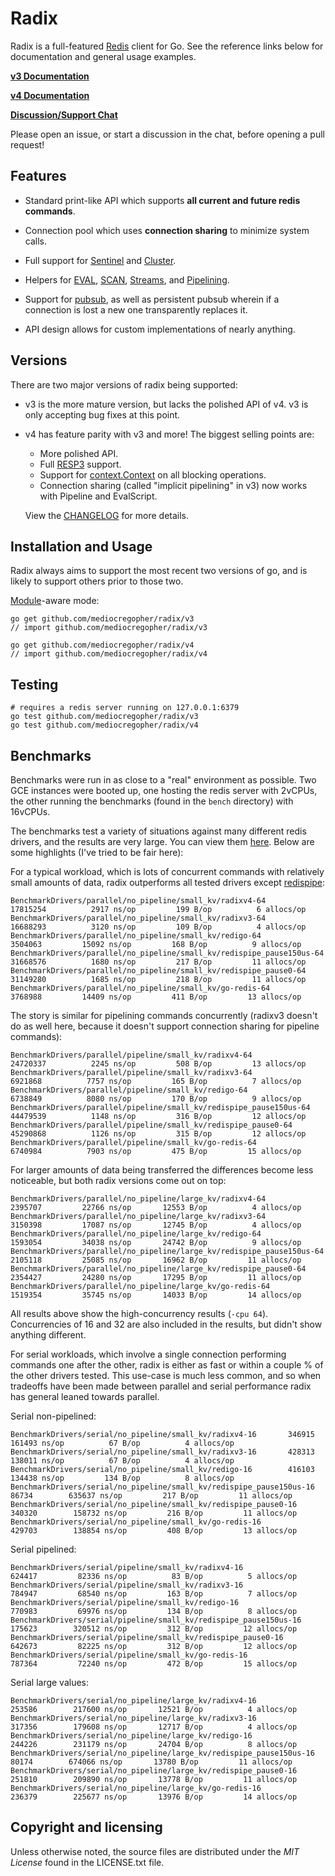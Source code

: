# Radix

Radix is a full-featured [Redis][redis] client for Go. See the reference links
below for documentation and general usage examples.

**[v3 Documentation](https://pkg.go.dev/github.com/mediocregopher/radix/v3#section-documentation)**

**[v4 Documentation](https://pkg.go.dev/github.com/mediocregopher/radix/v4#section-documentation)**

**[Discussion/Support Chat](https://matrix.to/#/#radix:waffle.farm)**

Please open an issue, or start a discussion in the chat, before opening a pull request!

## Features

* Standard print-like API which supports **all current and future redis commands**.

* Connection pool which uses **connection sharing** to minimize system calls.

* Full support for [Sentinel][sentinel] and [Cluster][cluster].
  
* Helpers for [EVAL][eval], [SCAN][scan], [Streams][stream], and [Pipelining][pipelining].

* Support for [pubsub][pubsub], as well as persistent pubsub wherein if a
  connection is lost a new one transparently replaces it.

* API design allows for custom implementations of nearly anything.
  
## Versions

There are two major versions of radix being supported:

* v3 is the more mature version, but lacks the polished API of v4. v3 is only accepting bug fixes at this point.
  
* v4 has feature parity with v3 and more! The biggest selling points are:

  * More polished API.
  * Full [RESP3][resp3] support.
  * Support for [context.Context][context] on all blocking operations.
  * Connection sharing (called "implicit pipelining" in v3) now works with Pipeline and EvalScript.

  View the [CHANGELOG][v4changelog] for more details.

[v4changelog]: https://github.com/mediocregopher/radix/blob/v4/CHANGELOG.md

## Installation and Usage

Radix always aims to support the most recent two versions of go, and is likely
to support others prior to those two.

[Module][module]-aware mode:

    go get github.com/mediocregopher/radix/v3
    // import github.com/mediocregopher/radix/v3

    go get github.com/mediocregopher/radix/v4
    // import github.com/mediocregopher/radix/v4

## Testing

    # requires a redis server running on 127.0.0.1:6379
    go test github.com/mediocregopher/radix/v3
    go test github.com/mediocregopher/radix/v4

## Benchmarks

Benchmarks were run in as close to a "real" environment as possible. Two GCE
instances were booted up, one hosting the redis server with 2vCPUs, the other
running the benchmarks (found in the `bench` directory) with 16vCPUs.

The benchmarks test a variety of situations against many different redis
drivers, and the results are very large. You can view them [here][bench
results]. Below are some highlights (I've tried to be fair here):

For a typical workload, which is lots of concurrent commands with relatively
small amounts of data, radix outperforms all tested drivers except
[redispipe][redispipe]:

```
BenchmarkDrivers/parallel/no_pipeline/small_kv/radixv4-64                    	17815254	      2917 ns/op	     199 B/op	       6 allocs/op
BenchmarkDrivers/parallel/no_pipeline/small_kv/radixv3-64                    	16688293	      3120 ns/op	     109 B/op	       4 allocs/op
BenchmarkDrivers/parallel/no_pipeline/small_kv/redigo-64                     	 3504063	     15092 ns/op	     168 B/op	       9 allocs/op
BenchmarkDrivers/parallel/no_pipeline/small_kv/redispipe_pause150us-64       	31668576	      1680 ns/op	     217 B/op	      11 allocs/op
BenchmarkDrivers/parallel/no_pipeline/small_kv/redispipe_pause0-64           	31149280	      1685 ns/op	     218 B/op	      11 allocs/op
BenchmarkDrivers/parallel/no_pipeline/small_kv/go-redis-64                   	 3768988	     14409 ns/op	     411 B/op	      13 allocs/op
```

The story is similar for pipelining commands concurrently (radixv3 doesn't do as
well here, because it doesn't support connection sharing for pipeline commands):

```
BenchmarkDrivers/parallel/pipeline/small_kv/radixv4-64                       	24720337	      2245 ns/op	     508 B/op	      13 allocs/op
BenchmarkDrivers/parallel/pipeline/small_kv/radixv3-64                       	 6921868	      7757 ns/op	     165 B/op	       7 allocs/op
BenchmarkDrivers/parallel/pipeline/small_kv/redigo-64                        	 6738849	      8080 ns/op	     170 B/op	       9 allocs/op
BenchmarkDrivers/parallel/pipeline/small_kv/redispipe_pause150us-64          	44479539	      1148 ns/op	     316 B/op	      12 allocs/op
BenchmarkDrivers/parallel/pipeline/small_kv/redispipe_pause0-64              	45290868	      1126 ns/op	     315 B/op	      12 allocs/op
BenchmarkDrivers/parallel/pipeline/small_kv/go-redis-64                      	 6740984	      7903 ns/op	     475 B/op	      15 allocs/op
```

For larger amounts of data being transferred the differences become less
noticeable, but both radix versions come out on top:

```
BenchmarkDrivers/parallel/no_pipeline/large_kv/radixv4-64                    	 2395707	     22766 ns/op	   12553 B/op	       4 allocs/op
BenchmarkDrivers/parallel/no_pipeline/large_kv/radixv3-64                    	 3150398	     17087 ns/op	   12745 B/op	       4 allocs/op
BenchmarkDrivers/parallel/no_pipeline/large_kv/redigo-64                     	 1593054	     34038 ns/op	   24742 B/op	       9 allocs/op
BenchmarkDrivers/parallel/no_pipeline/large_kv/redispipe_pause150us-64       	 2105118	     25085 ns/op	   16962 B/op	      11 allocs/op
BenchmarkDrivers/parallel/no_pipeline/large_kv/redispipe_pause0-64           	 2354427	     24280 ns/op	   17295 B/op	      11 allocs/op
BenchmarkDrivers/parallel/no_pipeline/large_kv/go-redis-64                   	 1519354	     35745 ns/op	   14033 B/op	      14 allocs/op
```

All results above show the high-concurrency results (`-cpu 64`). Concurrencies
of 16 and 32 are also included in the results, but didn't show anything
different.

For serial workloads, which involve a single connection performing commands
one after the other, radix is either as fast or within a couple % of the other
drivers tested. This use-case is much less common, and so when tradeoffs have
been made between parallel and serial performance radix has general leaned
towards parallel.

Serial non-pipelined:

```
BenchmarkDrivers/serial/no_pipeline/small_kv/radixv4-16 	  346915	    161493 ns/op	      67 B/op	       4 allocs/op
BenchmarkDrivers/serial/no_pipeline/small_kv/radixv3-16 	  428313	    138011 ns/op	      67 B/op	       4 allocs/op
BenchmarkDrivers/serial/no_pipeline/small_kv/redigo-16  	  416103	    134438 ns/op	     134 B/op	       8 allocs/op
BenchmarkDrivers/serial/no_pipeline/small_kv/redispipe_pause150us-16         	   86734	    635637 ns/op	     217 B/op	      11 allocs/op
BenchmarkDrivers/serial/no_pipeline/small_kv/redispipe_pause0-16             	  340320	    158732 ns/op	     216 B/op	      11 allocs/op
BenchmarkDrivers/serial/no_pipeline/small_kv/go-redis-16                     	  429703	    138854 ns/op	     408 B/op	      13 allocs/op
```

Serial pipelined:

```
BenchmarkDrivers/serial/pipeline/small_kv/radixv4-16                         	  624417	     82336 ns/op	      83 B/op	       5 allocs/op
BenchmarkDrivers/serial/pipeline/small_kv/radixv3-16                         	  784947	     68540 ns/op	     163 B/op	       7 allocs/op
BenchmarkDrivers/serial/pipeline/small_kv/redigo-16                          	  770983	     69976 ns/op	     134 B/op	       8 allocs/op
BenchmarkDrivers/serial/pipeline/small_kv/redispipe_pause150us-16            	  175623	    320512 ns/op	     312 B/op	      12 allocs/op
BenchmarkDrivers/serial/pipeline/small_kv/redispipe_pause0-16                	  642673	     82225 ns/op	     312 B/op	      12 allocs/op
BenchmarkDrivers/serial/pipeline/small_kv/go-redis-16                        	  787364	     72240 ns/op	     472 B/op	      15 allocs/op
```

Serial large values:

```
BenchmarkDrivers/serial/no_pipeline/large_kv/radixv4-16                      	  253586	    217600 ns/op	   12521 B/op	       4 allocs/op
BenchmarkDrivers/serial/no_pipeline/large_kv/radixv3-16                      	  317356	    179608 ns/op	   12717 B/op	       4 allocs/op
BenchmarkDrivers/serial/no_pipeline/large_kv/redigo-16                       	  244226	    231179 ns/op	   24704 B/op	       8 allocs/op
BenchmarkDrivers/serial/no_pipeline/large_kv/redispipe_pause150us-16         	   80174	    674066 ns/op	   13780 B/op	      11 allocs/op
BenchmarkDrivers/serial/no_pipeline/large_kv/redispipe_pause0-16             	  251810	    209890 ns/op	   13778 B/op	      11 allocs/op
BenchmarkDrivers/serial/no_pipeline/large_kv/go-redis-16                     	  236379	    225677 ns/op	   13976 B/op	      14 allocs/op
```

[bench results]: https://github.com/mediocregopher/radix/blob/v4/bench/bench_results.txt

## Copyright and licensing

Unless otherwise noted, the source files are distributed under the *MIT License*
found in the LICENSE.txt file.

[redis]: http://redis.io
[eval]: https://redis.io/commands/eval
[scan]: https://redis.io/commands/scan
[stream]: https://redis.io/topics/streams-intro
[pipelining]: https://redis.io/topics/pipelining
[pubsub]: https://redis.io/topics/pubsub
[sentinel]: http://redis.io/topics/sentinel
[cluster]: http://redis.io/topics/cluster-spec
[module]: https://github.com/golang/go/wiki/Modules
[redispipe]: https://github.com/joomcode/redispipe
[context]: https://pkg.go.dev/context
[resp3]: https://github.com/antirez/RESP3/blob/master/spec.md
